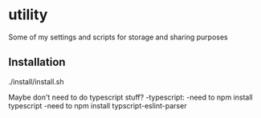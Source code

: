 utility
=======

Some of my settings and scripts for storage and sharing purposes

## Installation
./install/install.sh

Maybe don't need to do typescript stuff?
	-typescript:
		-need to npm install typescript
		-need to npm install typscript-eslint-parser
